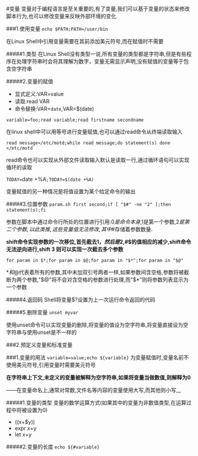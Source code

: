 #变量
变量对于编程语言是至关重要的,有了变量,我们可以基于变量的状态来修改脚本行为,也可以修改变量来反映外部环境的变化


###1.使用变量
`echo $PATH;PATH=/user/bin`

在Linux Shell中引用变量需要在其前添加美元符号,而在赋值时不需要

#####1.类型
在Linux Shell没有类型一说,所有变量的类型都是字符串,但是有些程序在处理字符串时会将其理解为数字，变量无需显示声明,没有赋值的变量等于包含空字符串

#####2.变量的赋值
+ 显式定义:VAR=value
+ 读取:read VAR
+ 命令替换:VAR=`date`,VAR=$(date)

`variable=foo;read variable;read firstname secondname`

在linux shell中可以用等号进行变量赋值,也可以通过read命令从终端读取输入

`read message</etc/motd;while read message;do statement(s) done </etc/motd`

read命令也可以实现从外部文件读取输入默认是读取一行,通过循环语句可以实现循环的读取

`TODAY=`date +%A`;TODAY=$(date +%A)`

变量赋值的另一种情况是将值设置为某个给定命令的输出

#####3.位置参数
`param.sh first second;if [ "$#" -ne "2" ];then statement(s);fi`

参数在脚本中通过命令行所处的位置进行引用:$0是命令本身,$1是第一个参数,$2是第二个参数,以此类推,这些变量值无法修改,其中$#存储着参数数量.

__shift命令实现参数的一次移位,首先截去$1，然后是$2,#$的值相应的减少,shift命令无法逆向进行,shift 3 则可以实现一次截去多个参数__

`for param in $*;for param in $@;for param in "$*";for param in "$@"`

$*和$@代表着所有的参数,其中未加双引号两者一样,如果参数间含空格,参数将被截断为两个参数,"$@"将不会对含空格的参数进行处理,而"$*"则将参数列表显示为一个参数

#####4.返回码
Shell将变量$?设置为上一次运行命令返回的代码

#####5.删除变量
`unset myvar`

使用unset命令可以实现变量的删除,将变量的值设为空字符串,将变量直接设为空字符串与使用unset是不一样的

###2.预定义变量和标准变量


###1.变量的用法
`variable=value;echo ${variable}`
为变量赋值时,变量名前不使用美元符号,引用变量时需要美元符号

__在字符串上下文,未定义的变量被解释为空字符串,如果将变量当做数值,则解释为0__

——在变量命名上,通常对常数,文件名等内容的变量使用大写,而其他则小写__

#####1.变量的类型
变量的数学运算方式(如果其中的变量为非数值类型,在运算过程中将被设置为0)
+ $(($x+$y))
+ expr $x+$y
+ let $x+$y

#####2.变量的长度
`echo ${#variable}`

